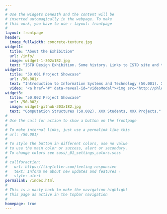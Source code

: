 ```yaml
---
#
# Use the widgets beneath and the content will be
# inserted automagically in the webpage. To make
# this work, you have to use › layout: frontpage
#
layout: frontpage
header:
  image_fullwidth: concrete-texture.jpg
widget1:
  title: "About the Exhibition"
  url: /info/
  image: widget-1-302x182.jpg
  text: "ISTD Design Exhibition. Some history. Links to ISTD site and the Faculty for the courses."
widget2:
  title: "50.001 Project Showcase"
  url: /50.001/
  text: "Introduction to Information Systems and Technology (50.001). XXX Students, XXX Projects."
  video: '<a href="#" data-reveal-id="videoModal"><img src="http://phlow.github.io/feeling-responsive/images/start-video-feeling-responsive-302x182.jpg" width="302" height="182" alt=""/></a>'
widget3:
  title: "50.002 Project Showcase"
  url: /50.002/
  image: widget-github-303x182.jpg
  text: "Computation Structures (50.002). XXX Students, XXX Projects."
#
# Use the call for action to show a button on the frontpage
#
# To make internal links, just use a permalink like this
# url: /50.001/
#
# To style the button in different colors, use no value
# to use the main color or success, alert or secondary.
# To change colors see sass/_01_settings_colors.scss
#
# callforaction:
#   url: https://tinyletter.com/feeling-responsive
#   text: Inform me about new updates and features ›
#   style: alert
permalink: /index.html
#
# This is a nasty hack to make the navigation highlight
# this page as active in the topbar navigation
#
homepage: true
---
```


<!-- <div id="videoModal" class="reveal-modal large" data-reveal="">
  <div class="flex-video widescreen vimeo" style="display: block;">
    <iframe width="1280" height="720" src="https://www.youtube.com/embed/3b5zCFSmVvU" frameborder="0" allowfullscreen></iframe>
  </div>
  <a class="close-reveal-modal">&#215;</a>
</div> -->

